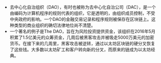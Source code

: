 - 去中心化自治组织（DAO），有时也被称为去中心化自治公司（DAC），是一个由编码为计算机程序的规则代表的组织，它是透明的，由组织成员控制，不受中央政府的影响。一个DAO的金融交易记录和程序规则被保存在区块链上。这种类型的商业组织的确切法律地位尚不清楚。
- 一个著名的例子是The DAO，旨在为风险投资提供资金，该组织在2016年5月积累了1.5亿美元的众筹资金，几周后被黑客攻击并被吸走5000万美元的加密货币。在接下来的几周里，黑客攻击被逆转，通过以太坊区块链的硬分叉恢复了这些钱。大多数以太坊矿工和客户转向新的分叉，而原来的链成为以太坊经典。